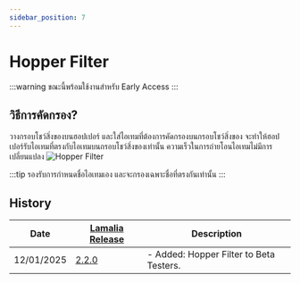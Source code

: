 ```yaml
---
sidebar_position: 7
---
```

# Hopper Filter

:::warning
ขณะนี้พร้อมใช้งานสำหรับ Early Access
:::

## วิธีการคัดกรอง?

วางกรอบโชว์สิ่งของบนฮอปเปอร์ และใส่ไอเทมที่ต้องการคัดกรองบนกรอบโชว์สิ่งของ จะทำให้ฮอปเปอร์รับไอเทมที่ตรงกับไอเทมบนกรอบโชว์สิ่งของเท่านั้น ความเร็วในการถ่ายโอนไอเทมไม่มีการเปลี่ยนแปลง
![Hopper Filter](\img\doc\features\hopper_filter\Hopper_Filter.webp)

:::tip
รองรับการกำหนดชื่อไอเทมเอง และจะกรองเฉพาะชื่อที่ตรงกันเท่านั้น
:::

## History

| Date | [Lamalia Release](/patchNotes) | Description |
|-------------|-----------|-------------|
| 12/01/2025 | [2.2.0](/patchNotes#patch-220) | - Added: Hopper Filter to Beta Testers. |